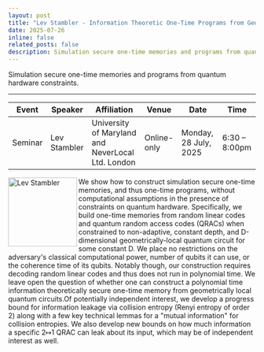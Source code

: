 ```yaml
---
layout: post
title: "Lev Stambler - Information Theoretic One-Time Programs from Geometrically Local QNC0 Adversaries"
date: 2025-07-26
inline: false
related_posts: false
description: Simulation secure one-time memories and programs from quantum hardware constraints.
---
```


Simulation secure one-time memories and programs from quantum hardware constraints.

***

| Event   | Speaker      | Affiliation                        | Venue       | Date                | Time           |
|---------|--------------|------------------------------------|-------------|---------------------|----------------|
| Seminar | Lev Stambler | University of Maryland and NeverLocal Ltd. London | Online-only | Monday, 28 July, 2025 | 6:30 – 8:00pm |

<img align="left" width="140" alt="Lev Stambler" src="https://github.com/user-attachments/assets/4384e223-a6ec-425b-8e5f-70e5dc2ac373" />


We show how to construct simulation secure one-time memories, and thus one-time programs, without computational assumptions in the presence of constraints on quantum hardware. Specifically, we build one-time memories from random linear codes and quantum random access codes (QRACs) when constrained to non-adaptive, constant depth, and D-dimensional geometrically-local quantum circuit for some constant D. We place no restrictions on the adversary's classical computational power, number of qubits it can use, or the coherence time of its qubits. Notably though, our construction requires decoding random linear codes and thus does not run in polynomial time. We leave open the question of whether one can construct a polynomial time information theoretically secure one-time memory from geometrically local quantum circuits.Of potentially independent interest, we develop a progress bound for information leakage via collision entropy (Renyi entropy of order 2) along with a few key technical lemmas for a "mutual information" for collision entropies. We also develop new bounds on how much information a specific 2↦1 QRAC can leak about its input, which may be of independent interest as well.
